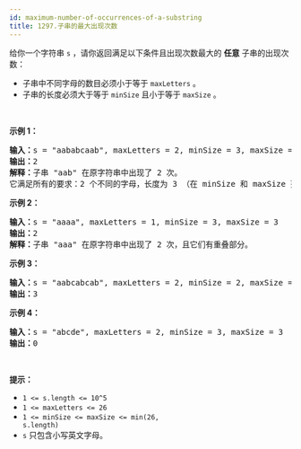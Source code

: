 ```yaml
---
id: maximum-number-of-occurrences-of-a-substring
title: 1297.子串的最大出现次数
---
```

给你一个字符串 <code>s</code> ，请你返回满足以下条件且出现次数最大的 **任意** 子串的出现次数：


- 子串中不同字母的数目必须小于等于 <code>maxLetters</code> 。
- 子串的长度必须大于等于 <code>minSize</code> 且小于等于 <code>maxSize</code> 。

 

**示例 1：**


<pre><strong>输入：</strong>s = &#34;aababcaab&#34;, maxLetters = 2, minSize = 3, maxSize = 4<br/><strong>输出：</strong>2<br/><strong>解释：</strong>子串 &#34;aab&#34; 在原字符串中出现了 2 次。<br/>它满足所有的要求：2 个不同的字母，长度为 3 （在 minSize 和 maxSize 范围内）。<br/></pre>

**示例 2：**


<pre><strong>输入：</strong>s = &#34;aaaa&#34;, maxLetters = 1, minSize = 3, maxSize = 3<br/><strong>输出：</strong>2<br/><strong>解释：</strong>子串 &#34;aaa&#34; 在原字符串中出现了 2 次，且它们有重叠部分。<br/></pre>

**示例 3：**


<pre><strong>输入：</strong>s = &#34;aabcabcab&#34;, maxLetters = 2, minSize = 2, maxSize = 3<br/><strong>输出：</strong>3<br/></pre>

**示例 4：**


<pre><strong>输入：</strong>s = &#34;abcde&#34;, maxLetters = 2, minSize = 3, maxSize = 3<br/><strong>输出：</strong>0<br/></pre>

 

**提示：**


- <code>1 &lt;= s.length &lt;= 10^5</code>
- <code>1 &lt;= maxLetters &lt;= 26</code>
- <code>1 &lt;= minSize &lt;= maxSize &lt;= min(26, s.length)</code>
- <code>s</code> 只包含小写英文字母。
